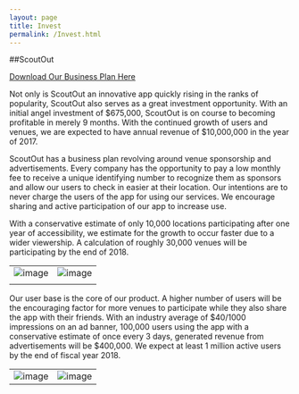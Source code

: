 ```yaml
---
layout: page
title: Invest
permalink: /Invest.html
---
```


##ScoutOut

[Download Our Business Plan Here](https://drive.google.com/file/d/0Byb-5_tQIgFWb2RHZ3VwY0ZtZkx6ZjczYkFCX3kzdE5SN013/view?usp=sharing)

Not only is ScoutOut an innovative app quickly rising in the ranks of popularity, ScoutOut also serves as a great investment opportunity. With an initial angel investment of $675,000, ScoutOut is on course to becoming profitable in merely 9 months. With the continued growth of users and venues, we are expected to have annual revenue of $10,000,000 in the year of 2017.

ScoutOut has a business plan revolving around venue sponsorship and advertisements. Every company has the opportunity to pay a low monthly fee to receive a unique identifying number to recognize them as sponsors and allow our users to check in easier at their location. Our intentions are to never charge the users of the app for using our services. We encourage sharing and active participation of our app to increase use.

With a conservative estimate of only 10,000 locations participating after one year of accessibility, we estimate for the growth to occur faster due to a wider viewership. A calculation of roughly 30,000 venues will be participating by the end of 2018.

|||
|:---:|:---:|
|![image](http://i.imgur.com/cx8x5Rh.jpg)|![image](http://i.imgur.com/g9BMOrc.png)|
| | |

Our user base is the core of our product. A higher number of users will be the encouraging factor for more venues to participate while they also share the app with their friends. With an industry average of $40/1000 impressions on an ad banner, 100,000 users using the app with a conservative estimate of once every 3 days, generated revenue from advertisements will be $400,000. We expect at least 1 million active users by the end of fiscal year 2018.

|||
|:---:|:---:|
|![image](http://i.imgur.com/cx8x5Rh.jpg)|![image](http://i.imgur.com/I4Ao5k6.png)|
